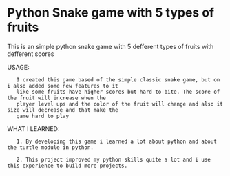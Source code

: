 # Python Snake game with 5 types of fruits

 This is an simple python snake game with 5 defferent types of fruits with defferent scores


USAGE:


       I created this game based of the simple classic snake game, but on i also added some new features to it
       like some fruits have higher scores but hard to bite. The score of the fruit will increase when the 
       player level ups and the color of the fruit will change and also it size will decrease and that make the 
       game hard to play


WHAT I LEARNED:


       1. By developing this game i learned a lot about python and about the turtle module in python.
       
       2. This project improved my python skills quite a lot and i use this experience to build more projects.

      
